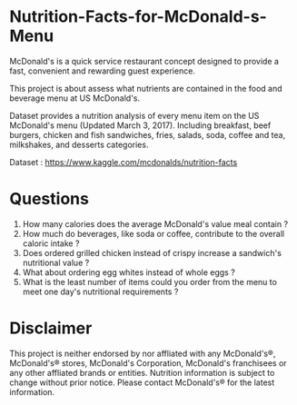 # Nutrition-Facts-for-McDonald-s-Menu
McDonald's is a quick service restaurant concept designed to provide a fast, convenient and rewarding guest experience.

This project is about assess what nutrients are contained in the food and beverage menu at US McDonald's.

Dataset provides a nutrition analysis of every menu item on the US McDonald's menu (Updated March 3, 2017). Including breakfast, beef burgers, chicken and fish sandwiches, fries, salads, soda, coffee and tea, milkshakes, and desserts categories.

Dataset : https://www.kaggle.com/mcdonalds/nutrition-facts

# Questions
1.  How many calories does the average McDonald's value meal contain ?
2.  How much do beverages, like soda or coffee, contribute to the overall caloric intake ?
3.  Does ordered grilled chicken instead of crispy increase a sandwich's nutritional value ?
4.  What about ordering egg whites instead of whole eggs ?
5.  What is the least number of items could you order from the menu to meet one day's nutritional requirements ?

# Disclaimer
This project is neither endorsed by nor affliated with any McDonald's®,  McDonald's® stores, McDonald's Corporation, McDonald's franchisees or any other affliated brands or entities. Nutrition information is subject to change without prior notice. Please contact McDonald's® for the latest information.
